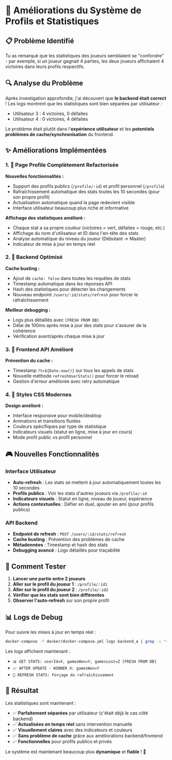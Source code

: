 # 🚀 Améliorations du Système de Profils et Statistiques

## 📋 Problème Identifié

Tu as remarqué que les statistiques des joueurs semblaient se "confondre" - par exemple, si un joueur gagnait 4 parties, les deux joueurs affichaient 4 victoires dans leurs profils respectifs.

## 🔍 Analyse du Problème

Après investigation approfondie, j'ai découvert que **le backend était correct** ! Les logs montrent que les statistiques sont bien séparées par utilisateur :
- Utilisateur 3 : 4 victoires, 0 défaites  
- Utilisateur 4 : 0 victoires, 4 défaites

Le problème était plutôt dans l'**expérience utilisateur** et les **potentiels problèmes de cache/synchronisation** du frontend.

## ✨ Améliorations Implémentées

### 1. 🎨 Page Profile Complètement Refactorisée

**Nouvelles fonctionnalités :**
- Support des profils publics (`/profile/:id`) et profil personnel (`/profile`)
- Rafraîchissement automatique des stats toutes les 10 secondes (pour son propre profil)
- Actualisation automatique quand la page redevient visible
- Interface utilisateur beaucoup plus riche et informative

**Affichage des statistiques amélioré :**
- Chaque stat a sa propre couleur (victoires = vert, défaites = rouge, etc.)
- Affichage du nom d'utilisateur et ID dans l'en-tête des stats
- Analyse automatique du niveau du joueur (Débutant → Master)
- Indicateur de mise à jour en temps réel

### 2. 🔧 Backend Optimisé

**Cache busting :**
- Ajout de `cache: false` dans toutes les requêtes de stats
- Timestamp automatique dans les réponses API
- Hash des statistiques pour détecter les changements
- Nouveau endpoint `/users/:id/stats/refresh` pour forcer le rafraîchissement

**Meilleur debugging :**
- Logs plus détaillés avec `[FRESH FROM DB]`
- Délai de 100ms après mise à jour des stats pour s'assurer de la cohérence
- Vérification avant/après chaque mise à jour

### 3. 🎯 Frontend API Amélioré

**Prévention du cache :**
- Timestamp `?t=${Date.now()}` sur tous les appels de stats
- Nouvelle méthode `refreshUserStats()` pour forcer le reload
- Gestion d'erreur améliorée avec retry automatique

### 4. 💄 Styles CSS Modernes

**Design amélioré :**
- Interface responsive pour mobile/desktop
- Animations et transitions fluides
- Couleurs spécifiques par type de statistique
- Indicateurs visuels (statut en ligne, mise à jour en cours)
- Mode profil public vs profil personnel

## 🎮 Nouvelles Fonctionnalités

### Interface Utilisateur
- **Auto-refresh** : Les stats se mettent à jour automatiquement toutes les 10 secondes
- **Profils publics** : Voir les stats d'autres joueurs via `/profile/:id`
- **Indicateurs visuels** : Statut en ligne, niveau de joueur, expérience
- **Actions contextuelles** : Défier en duel, ajouter en ami (pour profils publics)

### API Backend
- **Endpoint de refresh** : `POST /users/:id/stats/refresh`
- **Cache busting** : Prévention des problèmes de cache
- **Métadonnées** : Timestamp et hash des stats
- **Debugging avancé** : Logs détaillés pour traçabilité

## 🧪 Comment Tester

1. **Lancer une partie entre 2 joueurs**
2. **Aller sur le profil du joueur 1** : `/profile/:id1`
3. **Aller sur le profil du joueur 2** : `/profile/:id2`
4. **Vérifier que les stats sont bien différentes**
5. **Observer l'auto-refresh** sur son propre profil

## 📊 Logs de Debug

Pour suivre les mises à jour en temps réel :
```bash
docker-compose -f docker/docker-compose.yml logs backend_a | grep -i "stats\|winner"
```

Les logs affichent maintenant :
- `📊 GET STATS: userId=X, gamesWon=Y, gamesLost=Z [FRESH FROM DB]`
- `📈 AFTER UPDATE - WINNER X: gamesWon=Y`
- `🔄 REFRESH STATS: Forçage du rafraîchissement`

## 🎯 Résultat

Les statistiques sont maintenant :
- ✅ **Parfaitement séparées** par utilisateur (c'était déjà le cas côté backend)
- ✅ **Actualisées en temps réel** sans intervention manuelle
- ✅ **Visuellement claires** avec des indicateurs et couleurs
- ✅ **Sans problème de cache** grâce aux améliorations backend/frontend
- ✅ **Fonctionnelles** pour profils publics et privés

Le système est maintenant beaucoup plus **dynamique** et **fiable** ! 🚀